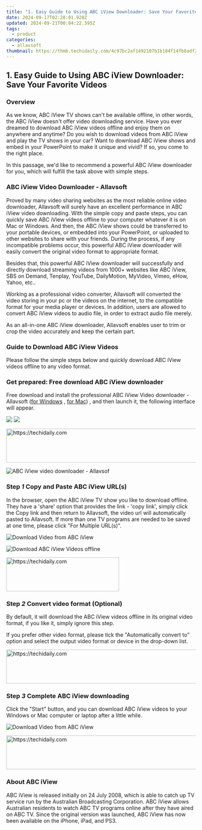 ```yaml
---
title: "1. Easy Guide to Using ABC iView Downloader: Save Your Favorite Videos"
date: 2024-09-17T02:28:01.928Z
updated: 2024-09-21T00:04:22.595Z
tags:
  - product
categories:
  - allavsoft
thumbnail: https://thmb.techidaily.com/4c97bc2af1492107b1b184f14fb8adf2794e8087692febb7453a2f4b3997ee72.jpg
---
```


## 1. Easy Guide to Using ABC iView Downloader: Save Your Favorite Videos

### Overview

As we know, ABC iView TV shows can't be available offline, in other words, the ABC iView doesn't offer video downloading service. Have you ever dreamed to download ABC iView videos offline and enjoy them on anywhere and anytime? Do you wish to download videos from ABC iView and play the TV shows in your car? Want to download ABC iView shows and embed in your PowerPoint to make it unique and vivid? If so, you come to the right place.

In this passage, we'd like to recommend a powerful ABC iView downloader for you, which will fulfill the task above with simple steps.

### ABC iView Video Downloader - Allavsoft

Proved by many video sharing websites as the most reliable online video downloader, Allavsoft will surely have an excellent performance in ABC iView video downloading. With the simple copy and paste steps, you can quickly save ABC iView videos offline to your computer whatever it is on Mac or Windows. And then, the ABC iView shows could be transferred to your portable devices, or embedded into your PowerPoint, or uploaded to other websites to share with your friends. During the process, if any incompatible problems occur, this powerful ABC iView downloader will easily convert the original video format to appropriate format.

Besides that, this powerful ABC iView downloader will successfully and directly download streaming videos from 1000+ websites like ABC iView, SBS on Demand, Tenplay, YouTube, DailyMotion, MyVideo, Vimeo, eHow, Yahoo, etc..

Working as a professional video converter, Allavsoft will converted the video storing in your pc or the videos on the internet, to the compatible format for your media player or devices. In addition, users are allowed to convert ABC iView videos to audio file, in order to extract audio file merely.

As an all-in-one ABC iView downloader, Allavsoft enables user to trim or crop the video accurately and keep the certain part.

### Guide to Download ABC iView Videos

Please follow the simple steps below and quickly download ABC iView videos offline to any video format.

### Get prepared: Free download ABC iView downloader

Free download and install the professional ABC iView Video downloader - Allavsoft ([for Windows](https://tools.techidaily.com/allavsoft/products/) , [for Mac](https://tools.techidaily.com/allavsoft/products/)) , and then launch it, the following interface will appear.

[![](https://www.allavsoft.com/how-to/../images/how-to/free-download-win.jpg)](https://tools.techidaily.com/allavsoft/products/) [![](https://www.allavsoft.com/how-to/../images/how-to/free-download-mac.jpg)](https://tools.techidaily.com/allavsoft/products/)

<!-- affiliate ads begin -->
<a href="https://appsumo.8odi.net/c/5597632/2094476/7443" target="_top" id="2094476">
  <img src="//a.impactradius-go.com/display-ad/7443-2094476" border="0" alt="https://techidaily.com" width="728" height="90"/>
</a>
<img height="0" width="0" src="https://appsumo.8odi.net/i/5597632/2094476/7443" style="position:absolute;visibility:hidden;" border="0" />
<!-- affiliate ads end -->

![ABC iView video downloader - Allavsof](https://www.allavsoft.com/how-to/../images/allavsoft/screen-shot-600.jpg)

### Step _1_ Copy and Paste ABC iView URL(s)

In the browser, open the ABC iView TV show you like to download offline. They have a 'share' option that provides the link - 'copy link', simply click the Copy link and then return to Allavsoft, the video url will automatically pasted to Allavsoft. If more than one TV programs are needed to be saved at one time, please click "For Multiple URL(s)".

![Download Video from ABC iView](https://www.allavsoft.com/how-to/../images/how-to/abc-iview-downloader/download-video-from-abc-iview.jpg)

![Download ABC iView Videos offline](https://www.allavsoft.com/how-to/../images/how-to/abc-iview-downloader/copy-abc-iview-video-url.jpg)

<!-- affiliate ads begin -->
<a href="https://aligracehair.sjv.io/c/5597632/1925484/19272" target="_top" id="1925484">
  <img src="//a.impactradius-go.com/display-ad/19272-1925484" border="0" alt="https://techidaily.com" width="300" height="90"/>
</a>
<img height="0" width="0" src="https://aligracehair.sjv.io/i/5597632/1925484/19272" style="position:absolute;visibility:hidden;" border="0" />
<!-- affiliate ads end -->

### Step _2_ Convert video format (Optional)

By default, it will download the ABC iView videos offline in its original video format, if you like it, simply ignore this step.

If you prefer other video format, please tick the "Automatically convert to" option and select the output video format or device in the drop-down list.

<!-- affiliate ads begin -->
<a href="https://appsumo.8odi.net/c/5597632/2094415/7443" target="_top" id="2094415">
  <img src="//a.impactradius-go.com/display-ad/7443-2094415" border="0" alt="https://techidaily.com" width="728" height="90"/>
</a>
<img height="0" width="0" src="https://appsumo.8odi.net/i/5597632/2094415/7443" style="position:absolute;visibility:hidden;" border="0" />
<!-- affiliate ads end -->

### Step _3_ Complete ABC iView downloading

Click the "Start" button, and you can download ABC iView videos to your Windows or Mac computer or laptop after a little while.

![Download Video from ABC iView](https://www.allavsoft.com/how-to/../images/how-to/abc-iview-downloader/download-abc-iview-videos.png)

<!-- affiliate ads begin -->
<a href="https://appsumo.8odi.net/c/5597632/2068425/7443" target="_top" id="2068425">
  <img src="//a.impactradius-go.com/display-ad/7443-2068425" border="0" alt="https://techidaily.com" width="728" height="90"/>
</a>
<img height="0" width="0" src="https://appsumo.8odi.net/i/5597632/2068425/7443" style="position:absolute;visibility:hidden;" border="0" />
<!-- affiliate ads end -->

### About ABC iView

ABC iView is released initially on 24 July 2008, which is able to catch up TV service run by the Australian Broadcasting Corporation. ABC iView allows Australian residents to watch ABC TV programs online after they have aired on ABC TV. Since the original version was launched, ABC iView has now been available on the iPhone, iPad, and PS3.

<ins class="adsbygoogle"
     style="display:block"
     data-ad-format="autorelaxed"
     data-ad-client="ca-pub-7571918770474297"
     data-ad-slot="1223367746"></ins>

<ins class="adsbygoogle"
     style="display:block"
     data-ad-client="ca-pub-7571918770474297"
     data-ad-slot="8358498916"
     data-ad-format="auto"
     data-full-width-responsive="true"></ins>




